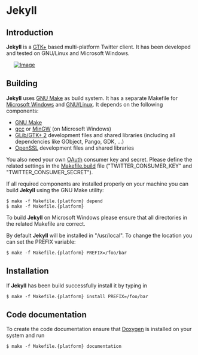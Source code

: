 # Jekyll

## Introduction

**Jekyll** is a [GTK+](http://www.gtk.org/) based multi-platform Twitter
client. It has been developed and tested on GNU/Linux and Microsoft Windows.

<div id="screenshots" style="padding-left:20px;">
  <a href="/images/jekyll.png" class="thumbnail" data-lightbox="jekyll"><img class="thumbnail" src="/images/jekyll.png" alt="Image" /></a>
</div>

## Building

**Jekyll** uses [GNU Make](https://www.gnu.org/software/make/) as build system.
It has a separate Makefile for
[Microsoft Windows](https://github.com/20centaurifux/Jekyll/blob/master/Makefile.windows)
and [GNU/Linux](https://github.com/20centaurifux/Jekyll/blob/master/Makefile.linux).
It depends on the following components:

* [GNU Make](https://www.gnu.org/software/make/)
* [gcc](https://gcc.gnu.org) or [MinGW](http://www.mingw.org) (on Microsoft Windows)
* [GLib/GTK+ 2](http:///www.gtk.org/) development files and shared libraries
  (including all dependencies like GObject, Pango, GDK, ...)
* [OpenSSL](https://www.openssl.org) development files and shared libraries

You also need your own [OAuth](https://en.wikipedia.org/wiki/OAuth) consumer
key and secret. Please define the related settings in the
[Makefile.build](https://github.com/20centaurifux/Jekyll/blob/master/Makefile.build#L11)
file ("TWITTER\_CONSUMER\_KEY" and "TWITTER\_CONSUMER\_SECRET").

If all required components are installed properly on your machine you
can build **Jekyll** using the GNU Make utility:

```
$ make -f Makefile.{platform} depend
$ make -f Makefile.{platform}
```

To build **Jekyll** on Microsoft Windows please ensure that all
directories in the related Makefile are correct.

By default **Jekyll** will be installed in "/usr/local". To change the
location you can set the PREFIX variable:

```
$ make -f Makefile.{platform} PREFIX=/foo/bar
```

## Installation

If **Jekyll** has been build successfully install it by typing in

```
$ make -f Makefile.{platform} install PREFIX=/foo/bar
```

## Code documentation

To create the code documentation ensure that
[Doxygen](http://www.stack.nl/~dimitri/doxygen/) is installed on your
system and run

```
$ make -f Makefile.{platform} documentation
```

